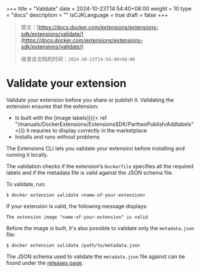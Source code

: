 +++
title = "Validate"
date = 2024-10-23T14:54:40+08:00
weight = 10
type = "docs"
description = ""
isCJKLanguage = true
draft = false
+++

> 原文：[https://docs.docker.com/extensions/extensions-sdk/extensions/validate/](https://docs.docker.com/extensions/extensions-sdk/extensions/validate/)
>
> 收录该文档的时间：`2024-10-23T14:54:40+08:00`

# Validate your extension

Validate your extension before you share or publish it. Validating the extension ensures that the extension:

- Is built with the [image labels]({{< ref "/manuals/DockerExtensions/ExtensionsSDK/ParttwoPublish/Addlabels" >}}) it requires to display correctly in the marketplace
- Installs and runs without problems

The Extensions CLI lets you validate your extension before installing and running it locally.

The validation checks if the extension’s `Dockerfile` specifies all the required labels and if the metadata file is valid against the JSON schema file.

To validate, run:



```console
$ docker extension validate <name-of-your-extension>
```

If your extension is valid, the following message displays:



```console
The extension image "name-of-your-extension" is valid
```

Before the image is built, it's also possible to validate only the `metadata.json` file:



```console
$ docker extension validate /path/to/metadata.json
```

The JSON schema used to validate the `metadata.json` file against can be found under the [releases page](https://github.com/docker/extensions-sdk/releases/latest).
